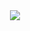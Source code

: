 <div id="header" align="center">
  <img src="https://github.com/user-attachments/assets/e8b46014-3789-4c78-beb5-fb1bf6788e90"/>
</div>
